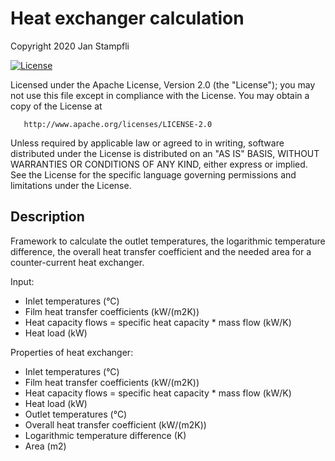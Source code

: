 # Heat exchanger calculation

Copyright 2020 Jan Stampfli

[![License](https://img.shields.io/badge/License-Apache%202.0-blue.svg)](https://opensource.org/licenses/Apache-2.0)

   Licensed under the Apache License, Version 2.0 (the "License");
   you may not use this file except in compliance with the License.
   You may obtain a copy of the License at

       http://www.apache.org/licenses/LICENSE-2.0

   Unless required by applicable law or agreed to in writing, software
   distributed under the License is distributed on an "AS IS" BASIS,
   WITHOUT WARRANTIES OR CONDITIONS OF ANY KIND, either express or implied.
   See the License for the specific language governing permissions and
   limitations under the License.

## Description

Framework to calculate the outlet temperatures, the logarithmic temperature difference, the overall heat transfer coefficient and the needed area for a counter-current heat exchanger.

Input:
* Inlet temperatures (°C)
* Film heat transfer coefficients (kW/(m2K))
* Heat capacity flows = specific heat capacity * mass flow (kW/K)
* Heat load (kW)

Properties of heat exchanger:
* Inlet temperatures (°C)
* Film heat transfer coefficients (kW/(m2K))
* Heat capacity flows = specific heat capacity * mass flow (kW/K)
* Heat load (kW)
* Outlet temperatures (°C)
* Overall heat transfer coefficient (kW/(m2K))
* Logarithmic temperature difference (K)
* Area (m2)
